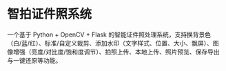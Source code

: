 # 智拍证件照系统
一个基于 Python + OpenCV + Flask 的智能证件照处理系统，支持换背景色（白/蓝/红）、标准/自定义裁剪、添加水印（文字样式、位置、大小、飘屏）、图像增强（亮度/对比度/饱和度调节）、拍照上传、本地上传、照片预览、保存导出与一键还原等功能。

